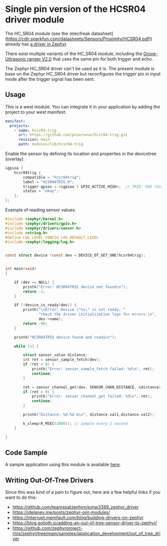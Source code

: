 # Single pin version of the HCSR04 driver module

The HC_SR04 module (see the (elecfreak datasheet](https://cdn.sparkfun.com/datasheets/Sensors/Proximity/HCSR04.pdf)) already has [a driver in Zephyr](https://docs.zephyrproject.org/latest/build/dts/api/bindings/sensor/hc-sr04.html).

There exist multiple variants of the HC_SR04 module, including the [Grove-Ultrasonic ranger V2.0](https://wiki.seeedstudio.com/Grove-Ultrasonic_Ranger/) that uses the same pin for both trigger and echo.

The Zephyr HC_SR04 driver can't be used as it is. The present module is base on the Zephyr HC_SR04 driver but reconfigures the trigger pin in input mode after the trigger signal has been sent.


## Usage

This is a west module.
You can integrate it in your application by adding the project to your west manifest:

```yaml
manifest:
  projects:
    - name: hcsr04-trig 
      url: https://github.com/ptournoux/hcsr04-trig.git
      revision: main
      path: modules/lib/hcsr04-trig
```

Enable the sensor by defining its location and properties in the devicetree (overlay).


```c
&gpioa {
    hcsr04trig {
        compatible = "hcsr04trig";
        label = "HCSR04TRIG_0";
        trigger-gpios = <&gpioa 5 GPIO_ACTIVE_HIGH>;  // TRIG: PA5 (D13)
        status = "okay";
    };
};
```

Example of reading sensor values:

```c
#include <zephyr/kernel.h>
#include <zephyr/drivers/gpio.h>
#include <zephyr/drivers/sensor.h>
#include <string.h>
#define LOG_LEVEL CONFIG_LOG_DEFAULT_LEVEL
#include <zephyr/logging/log.h>


const struct device *const dev = DEVICE_DT_GET_ONE(hcsr04trig);


int main(void)
{

    if (dev == NULL) {
        printk("Error: HCSR04TRIG device not found\n");
        return -1;
    }

    if (!device_is_ready(dev)) {
		printk("\nError: Device \"%s\" is not ready; "
		       "check the driver initialization logs for errors.\n",
		       dev->name);
		return -90;
	}

    printk("HCSR04TRIG device found and ready\n");

    while (1) {

        struct sensor_value distance;
        int ret = sensor_sample_fetch(dev);
        if (ret < 0) {
            printk("Error: sensor_sample_fetch failed: %d\n", ret);
            continue;
        }

        ret = sensor_channel_get(dev, SENSOR_CHAN_DISTANCE, &distance);
        if (ret < 0) {
            printk("Error: sensor_channel_get failed: %d\n", ret);
            continue;
        }

        printk("Distance: %d.%d m\n", distance.val1,distance.val2);

	    k_sleep(K_MSEC(1000)); // Sample every 1 second
    }

}

```

## Code Sample

A sample application using this module is available [here](https://github.com/ptournoux/hcsr04-trig-sample.git).

## Writing Out-Of-Tree Drivers
Since this was kind of a pain to figure out, here are a few helpful links if you want to do this:
* https://github.com/teamspatzenhirn/pmw3389_zephyr_driver
* https://jdelaney.me/posts/zephyr-oot-modules/
* https://interrupt.memfault.com/blog/building-drivers-on-zephyr
* https://blog.golioth.io/adding-an-out-of-tree-sensor-driver-to-zephyr/
* https://github.com/zephyrproject-rtos/zephyr/tree/main/samples/application_development/out_of_tree_driver